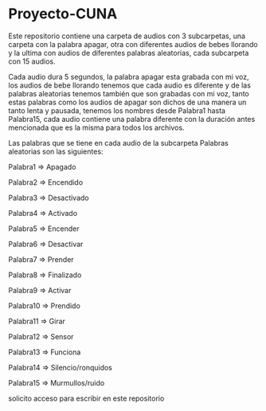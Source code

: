 # Proyecto-CUNA
Este repositorio contiene una carpeta de audios con 3 subcarpetas, una carpeta con la palabra apagar, otra con diferentes audios de bebes llorando y la ultima con audios de diferentes palabras aleatorias, cada subcarpeta con 15 audios.

Cada audio dura 5 segundos, la palabra apagar esta grabada con mi voz, los audios de bebe llorando tenemos que cada audio es diferente y
de las palabras aleatorias tenemos también que son grabadas con mi voz, tanto estas palabras como los audios de apagar son dichos de una
manera un tanto lenta y pausada, tenemos los nombres desde Palabra1 hasta Palabra15, cada audio contiene una palabra diferente con la
duración antes mencionada que es la misma para todos los archivos.

Las palabras que se tiene en cada audio de la subcarpeta Palabras aleatorias son las siguientes:

Palabra1 => Apagado

Palabra2 => Encendido

Palabra3 => Desactivado

Palabra4 => Activado

Palabra5 => Encender

Palabra6 => Desactivar

Palabra7 => Prender

Palabra8 => Finalizado

Palabra9 => Activar

Palabra10 => Prendido

Palabra11 => Girar

Palabra12 => Sensor

Palabra13 => Funciona

Palabra14 => Silencio/ronquidos

Palabra15 => Murmullos/ruido


solicito acceso para escribir en este repositorio
